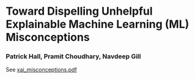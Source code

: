# Toward Dispelling Unhelpful Explainable Machine Learning (ML) Misconceptions
### Patrick Hall, Pramit Choudhary, Navdeep Gill
See [xai_misconceptions.pdf](xai_misconceptions.pdf)
